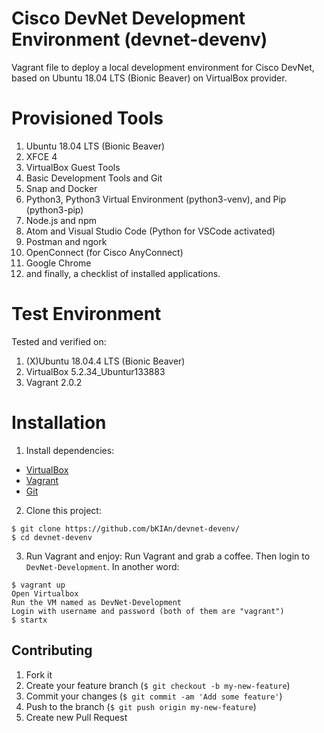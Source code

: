 # Cisco DevNet Development Environment (devnet-devenv)
Vagrant file to deploy a local development environment for Cisco DevNet, based on Ubuntu 18.04 LTS (Bionic Beaver) on VirtualBox provider.

# Provisioned Tools
1. Ubuntu 18.04 LTS (Bionic Beaver)
1. XFCE 4
1. VirtualBox Guest Tools
1. Basic Development Tools and Git
1. Snap and Docker
1. Python3, Python3 Virtual Environment (python3-venv), and Pip (python3-pip)
1. Node.js and npm
1. Atom and Visual Studio Code (Python for VSCode activated)
1. Postman and ngork
1. OpenConnect (for Cisco AnyConnect)
1. Google Chrome
1. and finally, a checklist of installed applications.

# Test Environment
Tested and verified on:
1. (X)Ubuntu 18.04.4 LTS (Bionic Beaver)
1. VirtualBox 5.2.34_Ubuntur133883
1. Vagrant 2.0.2

# Installation
1) Install dependencies:
* [VirtualBox](https://www.virtualbox.org/wiki/Downloads)
* [Vagrant](https://www.vagrantup.com/downloads.html)
* [Git](https://git-scm.com/downloads)
2) Clone this project:
```
$ git clone https://github.com/bKIAn/devnet-devenv/
$ cd devnet-devenv
```
3) Run Vagrant and enjoy: Run Vagrant and grab a coffee. Then login to `DevNet-Development`. In another word:
```
$ vagrant up
Open Virtualbox
Run the VM named as DevNet-Development
Login with username and password (both of them are "vagrant")
$ startx
```

## Contributing
1. Fork it
1. Create your feature branch (`$ git checkout -b my-new-feature`)
1. Commit your changes (`$ git commit -am 'Add some feature'`)
1. Push to the branch (`$ git push origin my-new-feature`)
1. Create new Pull Request
